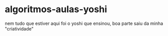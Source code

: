 # algoritmos-aulas-yoshi
nem tudo que estiver aqui foi o yoshi que ensinou, boa parte saiu da minha "criatividade"
